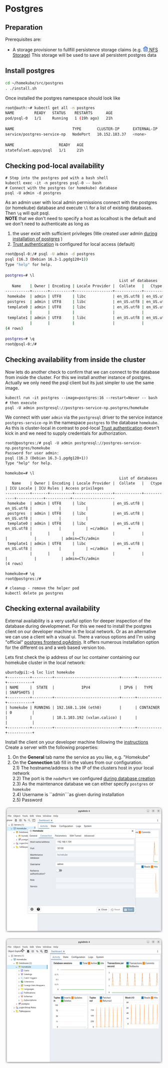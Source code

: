 # Postgres

## Preparation

Prerequisites are:
- A storage provisioner to fullfill persistence storage claims (e.g.
  ![](images/ico/color/homekube_16.png)[ NFS Storage](nfs.md)) This storage will be used to save all persistent postgres data

## Install postgres

```bash
cd ~/homekube/src/postgres
. ./install.sh
```
Once installed the postgres namespace should look like
```bash
root@auth:~# kubectl get all -n postgres
NAME         READY   STATUS    RESTARTS      AGE
pod/psql-0   1/1     Running   1 (19h ago)   21h

NAME                          TYPE       CLUSTER-IP      EXTERNAL-IP   PORT(S)          AGE
service/postgres-service-np   NodePort   10.152.183.37   <none>        5432:30100/TCP   21h

NAME                    READY   AGE
statefulset.apps/psql   1/1     21h

```

## Checking pod-local availability

```shell
# Step into the postgres pod with a bash shell
kubectl exec -it -n postgres psql-0 -- bash 
# Connect with the postgres (or homekube) database
psql -U admin -d postgres
```
As an admin user with local admin permissions connect with the postgres (or homekube)
database and execute ``\l`` for a list of existing databases. Then ``\q`` will quit psql.  
**NOTE** that we don't need to specify a host as localhost is the default and we don't need
to authenticate as long as
1) the user exist with sufficient privileges (We created user admin [during installation of postgres](../src/postgres/postgres-nfs.yaml) )
2) [Trust authentication](https://www.postgresql.org/docs/current/auth-trust.html) is configured for local access (default)

```bash
root@psql-0:/# psql -U admin -d postgres
psql (16.3 (Debian 16.3-1.pgdg120+1))
Type "help" for help.

postgres=# \l
                                                   List of databases
   Name    | Owner | Encoding | Locale Provider |  Collate   |   Ctype    | ICU Locale | ICU Rules | Access privileges 
-----------+-------+----------+-----------------+------------+------------+------------+-----------+-------------------
 homekube  | admin | UTF8     | libc            | en_US.utf8 | en_US.utf8 |            |           | 
 postgres  | admin | UTF8     | libc            | en_US.utf8 | en_US.utf8 |            |           | 
 template0 | admin | UTF8     | libc            | en_US.utf8 | en_US.utf8 |            |           | =c/admin         +
           |       |          |                 |            |            |            |           | admin=CTc/admin
 template1 | admin | UTF8     | libc            | en_US.utf8 | en_US.utf8 |            |           | =c/admin         +
           |       |          |                 |            |            |            |           | admin=CTc/admin
(4 rows)

postgres=# \q
root@psql-0:/# 
```

## Checking availability from inside the cluster

Now lets do another check to confirm that we can connect to the database from inside the cluster. For this we install
another instance of postgres. Actually we only need the psql client but its just simpler to use the same image.

```shell
kubectl run -it postgres --image=postgres:16 --restart=Never -- bash
# then execute
psql -U admin postgresql://postgres-service-np.postgres/homekube
```
We connect with user ``admin`` via the ``postgresql`` driver to the service instance ``postgres-service-np``
in the namespace ``postgres`` to the database ``homekube``.  
As this is cluster-local in contrast to pod-local
[Trust authentication](https://www.postgresql.org/docs/current/auth-trust.html) doesn't kick in and we need to supply credentials for authorization.

```shell
root@postgres:/# psql -U admin postgresql://postgres-service-np.postgres/homekube
Password for user admin: 
psql (16.3 (Debian 16.3-1.pgdg120+1))
Type "help" for help.

homekube=# \l
                                                   List of databases
   Name    | Owner | Encoding | Locale Provider |  Collate   |   Ctype    | ICU Locale | ICU Rules | Access privileges 
-----------+-------+----------+-----------------+------------+------------+------------+-----------+-------------------
 homekube  | admin | UTF8     | libc            | en_US.utf8 | en_US.utf8 |            |           | 
 postgres  | admin | UTF8     | libc            | en_US.utf8 | en_US.utf8 |            |           | 
 template0 | admin | UTF8     | libc            | en_US.utf8 | en_US.utf8 |            |           | =c/admin         +
           |       |          |                 |            |            |            |           | admin=CTc/admin
 template1 | admin | UTF8     | libc            | en_US.utf8 | en_US.utf8 |            |           | =c/admin         +
           |       |          |                 |            |            |            |           | admin=CTc/admin
(4 rows)

homekube=# \q
root@postgres:/# 
```
```shell
# cleanup - remove the helper pod
kubectl delete po postgres
```

## Checking external availability

External availability is a very useful option for deeper inspection of the database during developmenet.
For this we need to install the postgres client on our developer machine in the local network.
Or as an alternative we can use a client wih a visual ui. There a various options and I'm using "official" 
[postgres frontend pgAdmin](https://www.pgadmin.org). It offers numerous installation 
option for the different os and a web based version too.

Lets first check the ip address of our lxc container containing our homekube cluster in the local network:
```
ubuntu@pi1:~$ lxc list homekube
+----------+---------+-----------------------------+------+-----------+-----------+
| NAME     |  STATE  |            IPV4             | IPV6 |   TYPE    | SNAPSHOTS |
+----------+---------+-----------------------------+------+-----------+-----------+
| homekube | RUNNING | 192.168.1.104 (eth0)        |      | CONTAINER | 0         |
|          |         | 10.1.103.192 (vxlan.calico) |      |           |           |
+----------+---------+-----------------------------+------+-----------+-----------+
```

Install the client on your developer machine following the [instructions](https://www.pgadmin.org)
Create a server with the following properties:

1) On the **General** tab name the service as you like, e.g. "Homekube"  
2) On the **Connection** tab fill in the values from our configuration.  
2.1) The hostname/address is the IP of the clusters host in your local network  
2.2) The port is the ``nodePort`` we configured [during database creation](../src/postgres/postgres-nfs.yaml)   
2.3) As the maintenance database we can either specify ``postgres`` or ``homekube``   
2.4) Username is ``admin```as given during installation  
2.5) Password   

![](images/1-pgAdmin.png)  

![](images/2-pgAdmin.png)


